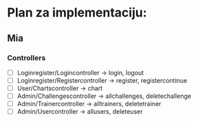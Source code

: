 # Plan za implementaciju:

## Mia

### <b>Controllers</b>
- [ ] Loginregister/Logincontroller -> login, logout
- [ ] Loginregister/Registercontroller -> register, registercontinue
- [ ] User/Chartscontroller -> chart
- [ ] Admin/Challengescontroller -> allchallenges, deletechallenge
- [ ] Admin/Trainercontroller -> alltrainers, deletetrainer
- [ ] Admin/Usercontroller -> allusers, deleteuser
